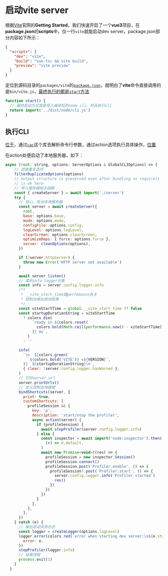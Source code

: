# 启动vite server

根据[Vite](https://vitejs.dev/)官网的**Getting Started**，我们快速开启了一个**vue3**项目，在**package.json**的**scripts**中，仅一行`vite`就能启动dev server。package.json部分内容如下所示：

```json
{
  "scripts": {
    "dev": "vite",
    "build": "vue-tsc && vite build",
    "preview": "vite preview"
  }
}
```

定位到源码目录的`packages/vite`的[`package.json`](https://github.com/vitejs/vite/blob/main/packages/vite/package.json#L9)，就明白了**vite**命令直接调用的是`bin/vite.js`，[最终执行的都是`start`方法](https://github.com/vitejs/vite/blob/main/packages/vite/bin/vite.js#L47-L61)

```cjs
function start() {
  // 最终启动方式就是导入编译后的node cli，并且执行cli
  return import('../dist/node/cli.js')
}
```

## 执行CLI

[位于](https://github.com/vitejs/vite/blob/main/packages/vite/src/node/cli.ts#L14)，通过[`cac`](https://github.com/cacjs/cac)这个库去解析命令行参数，通过action选项执行具体操作，[位置](https://github.com/vitejs/vite/blob/main/packages/vite/src/node/cli.ts#L129-L207)

在action处便启动了本地服务器，如下：

```js
async (root: string, options: ServerOptions & GlobalCLIOptions) => {
    // 滤掉重复选项
    filterDuplicateOptions(options)
    // output structure is preserved even after bundling so require()
    // is ok here
    // 导入服务器相关函数
    const { createServer } = await import('./server')
    try {
      // 核心，启动本地服务器
      const server = await createServer({
        root,
        base: options.base,
        mode: options.mode,
        configFile: options.config,
        logLevel: options.logLevel,
        clearScreen: options.clearScreen,
        optimizeDeps: { force: options.force },
        server: cleanOptions(options),
      })

      if (!server.httpServer) {
        throw new Error('HTTP server not available')
      }

      await server.listen()
      // 拿到info logger对象
      const info = server.config.logger.info
      /**
       * __vite_start_time跟perfomance有关
       * 控制台输出启动结果
       */
      const viteStartTime = global.__vite_start_time ?? false
      const startupDurationString = viteStartTime
        ? colors.dim(
            `ready in ${colors.reset(
              colors.bold(Math.ceil(performance.now() - viteStartTime)),
            )} ms`,
          )
        : ''

      info(
        `\n  ${colors.green(
          `${colors.bold('VITE')} v${VERSION}`,
        )}  ${startupDurationString}\n`,
        { clear: !server.config.logger.hasWarned },
      )
      // 打印server url
      server.printUrls()
      // 定义控制台快捷键
      bindShortcuts(server, {
        print: true,
        customShortcuts: [
          profileSession && {
            key: 'p',
            description: 'start/stop the profiler',
            async action(server) {
              if (profileSession) {
                await stopProfiler(server.config.logger.info)
              } else {
                const inspector = await import('node:inspector').then(
                  (r) => r.default,
                )
                await new Promise<void>((res) => {
                  profileSession = new inspector.Session()
                  profileSession.connect()
                  profileSession.post('Profiler.enable', () => {
                    profileSession!.post('Profiler.start', () => {
                      server.config.logger.info('Profiler started')
                      res()
                    })
                  })
                })
              }
            },
          },
        ],
      })
    } catch (e) {
      // 输出启动失败日志
      const logger = createLogger(options.logLevel)
      logger.error(colors.red(`error when starting dev server:\n${e.stack}`), {
        error: e,
      })
      stopProfiler(logger.info)
      // 结束进程
      process.exit(1)
    }
  }
```
